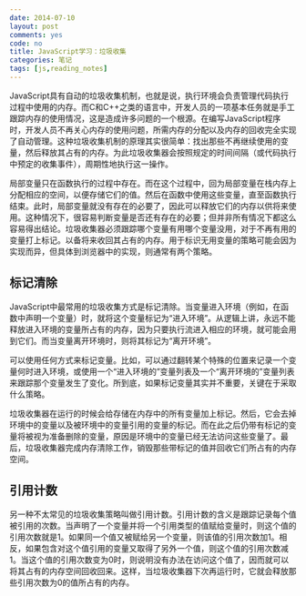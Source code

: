 ```yaml
---
date: 2014-07-10
layout: post
comments: yes
code: no
title: JavaScript学习：垃圾收集
categories: 笔记
tags: [js,reading_notes]
---
```


JavaScript具有自动的垃圾收集机制，也就是说，执行环境会负责管理代码执行过程中使用的内存。而C和C++之类的语言中，开发人员的一项基本任务就是手工跟踪内存的使用情况，这是造成许多问题的一个根源。在编写JavaScript程序时，开发人员不再关心内存的使用问题，所需内存的分配以及内存的回收完全实现了自动管理。这种垃圾收集机制的原理其实很简单：找出那些不再继续使用的变量，然后释放其占有的内存。为此垃圾收集器会按照规定的时间间隔（或代码执行中预定的收集事件），周期性地执行这一操作。

局部变量只在函数执行的过程中存在。而在这个过程中，回为局部变量在栈内存上分配相应的空间，以便存储它们的值。然后在函数中使用这些变量，直至函数执行结束。此时，局部变量就没有存在的必要了，因此可以释放它们的内存以供将来使用。这种情况下，很容易判断变量是否还有存在的必要；但并非所有情况下都这么容易得出结论。垃圾收集器必须跟踪哪个变量有用哪个变量没用，对于不再有用的变量打上标记。以备将来收回其占有的内存。用于标识无用变量的策略可能会因为实现而异，但具体到浏览器中的实现，则通常有两个策略。

## 标记清除

JavaScript中最常用的垃圾收集方式是标记清除。当变量进入环境（例如，在函数中声明一个变量）时，就将这个变量标记为“进入环境”。从逻辑上讲，永远不能释放进入环境的变量所占有的内存，因为只要执行流进入相应的环境，就可能会用到它们。而当变量离开环境时，则将其标记为“离开环境”。

可以使用任何方式来标记变量。比如，可以通过翻转某个特殊的位置来记录一个变量何时进入环境，或使用一个“进入环境的”变量列表及一个“离开环境的”变量列表来跟踪那个变量发生了变化。所到底，如果标记变量其实并不重要，关键在于采取什么策略。

垃圾收集器在运行的时候会给存储在内存中的所有变量加上标记。然后，它会去掉环境中的变量以及被环境中的变量引用的变量的标记。而在此之后仍带有标记的变量将被视为准备删除的变量，原因是环境中的变量已经无法访问这些变量了。最后，垃圾收集器完成内存清除工作，销毁那些带标记的值并回收它们所占有的内存空间。

## 引用计数

另一种不太常见的垃圾收集策略叫做引用计数。引用计数的含义是跟踪记录每个值被引用的次数。当声明了一个变量并将一个引用类型的值赋给变量时，则这个值的引用次数就是1。如果同一个值又被赋给另一个变量，则该值的引用次数加1。相反，如果包含对这个值引用的变量又取得了另外一个值，则这个值的引用次数减1。当这个值的引用次数变为0时，则说明没有办法在访问这个值了，因而就可以将其占有的内存空间回收回来。这样，当垃圾收集器下次再运行时，它就会释放那些引用次数为0的值所占有的内存。